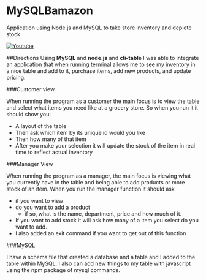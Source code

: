 # MySQLBamazon
Application using Node.js and MySQL to take store inventory and deplete stock

[![Youtube](http://img.youtube.com/vi/lAc8BLYlIaI/0.jpg)](https://youtu.be/lAc8BLYlIaI)

##Directions
Using **MySQL** and **node.js** and **cli-table** I was able to integrate an application that when running terminal allows me to see my inventory in a nice table and add to it, purchase items, add new products, and update pricing.

###Customer view

When running the program as a customer the main focus is to view the table and select what items you need like at a grocery store. So when you run it it should show you:
* A layout of the table
* Then ask which item by its unique id would you like
* Then how many of that item 
* After you make your selection it will update the stock of the item in real time to reflect actual inventory

###Manager View 

When running the program as a manager, the main focus is viewing what you currently have in the table and being able to add products or more stock of an item. When you run the manager function it should ask
* if you want to view
* do you want to add a product 
	* if so, what is the name, department, price and how much of it. 
* If you want to add stock it will ask how many of a item you select do you want to add. 
* I also added an exit command if you want to get out of this function

###MySQL

I have a schema file that created a database and a table and I added to the table within MySQL. I also can add new things to my table with javascript using the npm package of mysql commands.